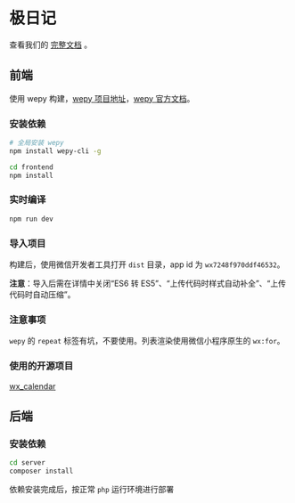 # 极日记

查看我们的 [完整文档](https://wangleto.github.io/ulti-diary/) 。

## 前端

使用 wepy 构建，[wepy 项目地址](https://github.com/Tencent/wepy)，[wepy 官方文档](https://tencent.github.io/wepy/document.html#/)。

### 安装依赖

```bash
# 全局安装 wepy
npm install wepy-cli -g

cd frontend
npm install
```

### 实时编译

```bash
npm run dev
```

### 导入项目

构建后，使用微信开发者工具打开 `dist` 目录，app id 为 `wx7248f970ddf46532`。

**注意**：导入后需在详情中关闭“ES6 转 ES5”、“上传代码时样式自动补全”、“上传代码时自动压缩”。

### 注意事项

`wepy` 的 `repeat` 标签有坑，不要使用。列表渲染使用微信小程序原生的 `wx:for`。

### 使用的开源项目

[wx_calendar](https://github.com/treadpit/wx_calendar)

## 后端

### 安装依赖

```bash
cd server
composer install
```

依赖安装完成后，按正常 `php` 运行环境进行部署
